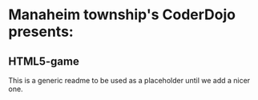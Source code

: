 # Manaheim township's CoderDojo presents:
## HTML5-game
This is a generic readme to be used as a placeholder until we add a nicer one.
